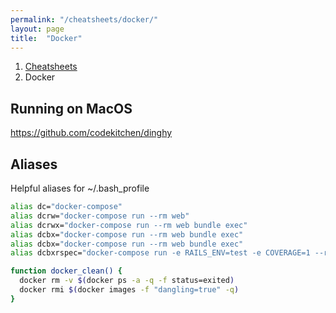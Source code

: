 ```yaml
---
permalink: "/cheatsheets/docker/"
layout: page
title:  "Docker"
---
```


<ol class="breadcrumb">
  <li><a href="/cheatsheets">Cheatsheets</a></li>
  <li>Docker</li>
</ol>

## Running on MacOS

https://github.com/codekitchen/dinghy

## Aliases

Helpful aliases for ~/.bash_profile

```sh
alias dc="docker-compose"
alias dcrw="docker-compose run --rm web"
alias dcrwx="docker-compose run --rm web bundle exec"
alias dcbx="docker-compose run --rm web bundle exec"
alias dcbx="docker-compose run --rm web bundle exec"
alias dcbxrspec="docker-compose run -e RAILS_ENV=test -e COVERAGE=1 --rm web bundle exec rspec"

function docker_clean() {
  docker rm -v $(docker ps -a -q -f status=exited)
  docker rmi $(docker images -f "dangling=true" -q)
}
```

